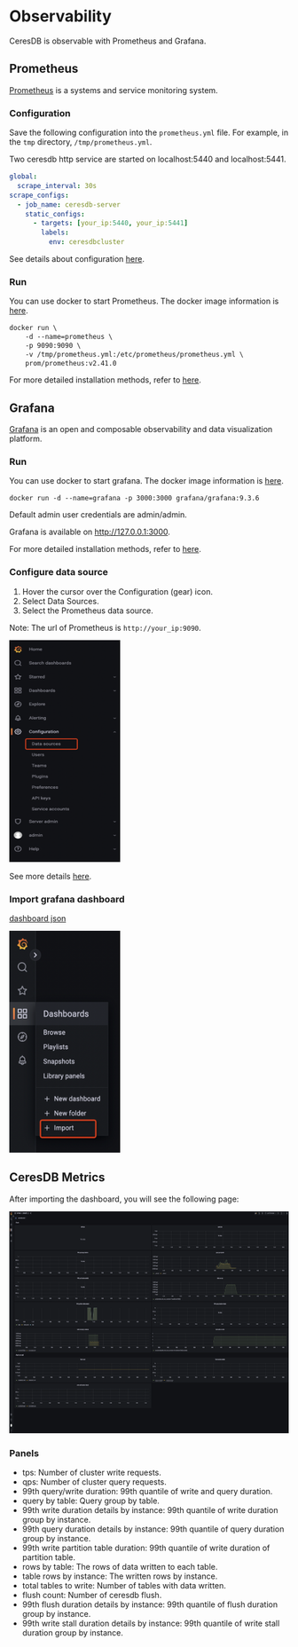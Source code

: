 # Observability

CeresDB is observable with Prometheus and Grafana.

## Prometheus

[Prometheus](https://github.com/prometheus/prometheus) is a systems and service monitoring system.

### Configuration

Save the following configuration into the `prometheus.yml` file. For example, in the `tmp` directory, `/tmp/prometheus.yml`.

Two ceresdb http service are started on localhost:5440 and localhost:5441.

```yaml
global:
  scrape_interval: 30s
scrape_configs:
  - job_name: ceresdb-server
    static_configs:
      - targets: [your_ip:5440, your_ip:5441]
        labels:
          env: ceresdbcluster
```

See details about configuration [here](https://prometheus.io/docs/prometheus/latest/configuration/configuration/).

### Run

You can use docker to start Prometheus. The docker image information is [here](https://hub.docker.com/r/prom/prometheus).

```
docker run \
    -d --name=prometheus \
    -p 9090:9090 \
    -v /tmp/prometheus.yml:/etc/prometheus/prometheus.yml \
    prom/prometheus:v2.41.0
```

For more detailed installation methods, refer to [here](https://prometheus.io/docs/prometheus/latest/installation/).

## Grafana

[Grafana](https://github.com/grafana/grafana) is an open and composable observability and data visualization platform.

### Run

You can use docker to start grafana. The docker image information is [here](https://hub.docker.com/r/grafana/grafana).

```
docker run -d --name=grafana -p 3000:3000 grafana/grafana:9.3.6
```

Default admin user credentials are admin/admin.

Grafana is available on http://127.0.0.1:3000.

For more detailed installation methods, refer to [here](https://grafana.com/docs/grafana/latest/setup-grafana/installation/).

### Configure data source

1. Hover the cursor over the Configuration (gear) icon.
2. Select Data Sources.
3. Select the Prometheus data source.

Note: The url of Prometheus is `http://your_ip:9090`.

<img src="../../resources/images/grafana-datasource.png" height="400" width="200"/>

See more details [here](https://grafana.com/docs/grafana/latest/datasources/prometheus/).

### Import grafana dashboard

<a href="../../resources/grafana-dashboard.json">dashboard json</a>

<img src="../../resources/images/grafana-dashboard.png" height="400" width="200"/>

## CeresDB Metrics

After importing the dashboard, you will see the following page:

<img src="../../resources/images/grafana-ceresdb-dashboard.png" height="400" width="600"/>

### Panels

- tps: Number of cluster write requests.
- qps: Number of cluster query requests.
- 99th query/write duration: 99th quantile of write and query duration.
- query by table: Query group by table.
- 99th write duration details by instance: 99th quantile of write duration group by instance.
- 99th query duration details by instance: 99th quantile of query duration group by instance.
- 99th write partition table duration: 99th quantile of write duration of partition table.
- rows by table: The rows of data written to each table.
- table rows by instance: The written rows by instance.
- total tables to write: Number of tables with data written.
- flush count: Number of ceresdb flush.
- 99th flush duration details by instance: 99th quantile of flush duration group by instance.
- 99th write stall duration details by instance: 99th quantile of write stall duration group by instance.
